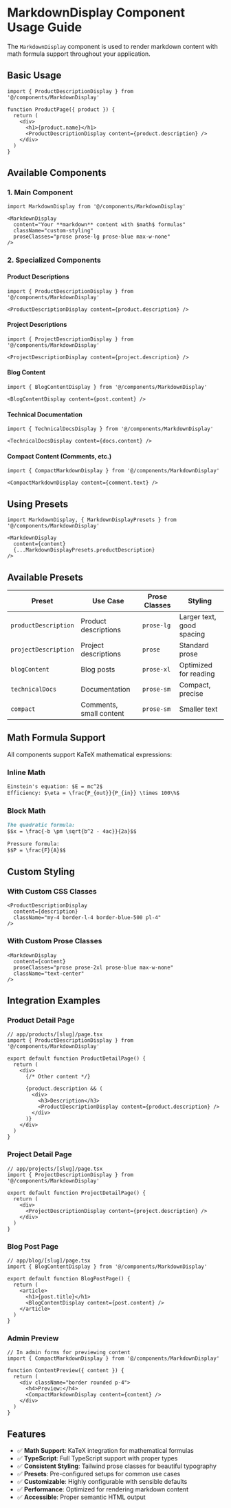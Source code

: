 # MarkdownDisplay Component Usage Guide

The `MarkdownDisplay` component is used to render markdown content with math formula support throughout your application.

## Basic Usage

```tsx
import { ProductDescriptionDisplay } from '@/components/MarkdownDisplay'

function ProductPage({ product }) {
  return (
    <div>
      <h1>{product.name}</h1>
      <ProductDescriptionDisplay content={product.description} />
    </div>
  )
}
```

## Available Components

### 1. Main Component
```tsx
import MarkdownDisplay from '@/components/MarkdownDisplay'

<MarkdownDisplay 
  content="Your **markdown** content with $math$ formulas"
  className="custom-styling"
  proseClasses="prose prose-lg prose-blue max-w-none"
/>
```

### 2. Specialized Components

#### Product Descriptions
```tsx
import { ProductDescriptionDisplay } from '@/components/MarkdownDisplay'

<ProductDescriptionDisplay content={product.description} />
```

#### Project Descriptions  
```tsx
import { ProjectDescriptionDisplay } from '@/components/MarkdownDisplay'

<ProjectDescriptionDisplay content={project.description} />
```

#### Blog Content
```tsx
import { BlogContentDisplay } from '@/components/MarkdownDisplay'

<BlogContentDisplay content={post.content} />
```

#### Technical Documentation
```tsx
import { TechnicalDocsDisplay } from '@/components/MarkdownDisplay'

<TechnicalDocsDisplay content={docs.content} />
```

#### Compact Content (Comments, etc.)
```tsx
import { CompactMarkdownDisplay } from '@/components/MarkdownDisplay'

<CompactMarkdownDisplay content={comment.text} />
```

## Using Presets

```tsx
import MarkdownDisplay, { MarkdownDisplayPresets } from '@/components/MarkdownDisplay'

<MarkdownDisplay 
  content={content}
  {...MarkdownDisplayPresets.productDescription}
/>
```

## Available Presets

| Preset | Use Case | Prose Classes | Styling |
|--------|----------|---------------|---------|
| `productDescription` | Product descriptions | `prose-lg` | Larger text, good spacing |
| `projectDescription` | Project descriptions | `prose` | Standard prose |
| `blogContent` | Blog posts | `prose-xl` | Optimized for reading |
| `technicalDocs` | Documentation | `prose-sm` | Compact, precise |
| `compact` | Comments, small content | `prose-sm` | Smaller text |

## Math Formula Support

All components support KaTeX mathematical expressions:

### Inline Math
```markdown
Einstein's equation: $E = mc^2$
Efficiency: $\eta = \frac{P_{out}}{P_{in}} \times 100\%$
```

### Block Math
```markdown
The quadratic formula:
$$x = \frac{-b \pm \sqrt{b^2 - 4ac}}{2a}$$

Pressure formula:
$$P = \frac{F}{A}$$
```

## Custom Styling

### With Custom CSS Classes
```tsx
<ProductDescriptionDisplay 
  content={description}
  className="my-4 border-l-4 border-blue-500 pl-4"
/>
```

### With Custom Prose Classes
```tsx
<MarkdownDisplay 
  content={content}
  proseClasses="prose prose-2xl prose-blue max-w-none"
  className="text-center"
/>
```

## Integration Examples

### Product Detail Page
```tsx
// app/products/[slug]/page.tsx
import { ProductDescriptionDisplay } from '@/components/MarkdownDisplay'

export default function ProductDetailPage() {
  return (
    <div>
      {/* Other content */}
      
      {product.description && (
        <div>
          <h3>Description</h3>
          <ProductDescriptionDisplay content={product.description} />
        </div>
      )}
    </div>
  )
}
```

### Project Detail Page
```tsx
// app/projects/[slug]/page.tsx
import { ProjectDescriptionDisplay } from '@/components/MarkdownDisplay'

export default function ProjectDetailPage() {
  return (
    <div>
      <ProjectDescriptionDisplay content={project.description} />
    </div>
  )
}
```

### Blog Post Page
```tsx
// app/blog/[slug]/page.tsx
import { BlogContentDisplay } from '@/components/MarkdownDisplay'

export default function BlogPostPage() {
  return (
    <article>
      <h1>{post.title}</h1>
      <BlogContentDisplay content={post.content} />
    </article>
  )
}
```

### Admin Preview
```tsx
// In admin forms for previewing content
import { CompactMarkdownDisplay } from '@/components/MarkdownDisplay'

function ContentPreview({ content }) {
  return (
    <div className="border rounded p-4">
      <h4>Preview:</h4>
      <CompactMarkdownDisplay content={content} />
    </div>
  )
}
```

## Features

- ✅ **Math Support**: KaTeX integration for mathematical formulas
- ✅ **TypeScript**: Full TypeScript support with proper types
- ✅ **Consistent Styling**: Tailwind prose classes for beautiful typography
- ✅ **Presets**: Pre-configured setups for common use cases
- ✅ **Customizable**: Highly configurable with sensible defaults
- ✅ **Performance**: Optimized for rendering markdown content
- ✅ **Accessible**: Proper semantic HTML output
